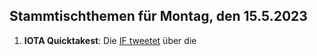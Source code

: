 ## Stammtischthemen für Montag, den 15.5.2023

1. **IOTA Quicktakest**: Die [IF tweetet]() über die []()
